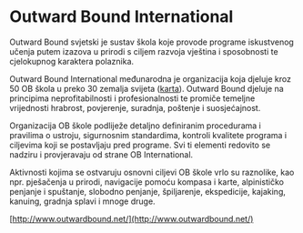 # Outward Bound International

Outward Bound svjetski je sustav škola koje provode programe iskustvenog učenja putem izazova u prirodi s ciljem razvoja vještina i sposobnosti te cjelokupnog karaktera polaznika.

Outward Bound International međunarodna je organizacija koja djeluje kroz 50 OB škola u preko 30 zemalja svijeta ([karta](http://www.outwardbound.net/locations/index.html)). Outward Bound djeluje na principima neprofitabilnosti i profesionalnosti te promiče temeljne vrijednosti hrabrost, povjerenje, suradnja, poštenje i suosjećajnost.

Organizacija OB škole podliježe detaljno definiranim procedurama i pravilima o ustroju, sigurnosnim standardima, kontroli kvalitete programa i ciljevima koji se postavljaju pred programe. Svi ti elementi redovito se nadziru i provjeravaju od strane OB International.

Aktivnosti kojima se ostvaruju osnovni ciljevi OB škole vrlo su raznolike, kao npr. pješačenja u prirodi, navigacije pomoću kompasa i karte, alpinističko penjanje i spuštanje, slobodno penjanje, špiljarenje, ekspedicije, kajaking, kanuing, gradnja splavi i mnoge druge.

[http://www.outwardbound.net/](http://www.outwardbound.net/)
